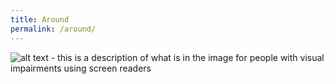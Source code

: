 ```yaml
---
title: Around
permalink: /around/
---
```

![alt text - this is a description of what is in the image for people with visual impairments using screen readers](/images/isomer-logo.svg)
